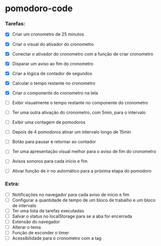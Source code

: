 # pomodoro-code

### Tarefas:

- [X] Criar um cronometro de 25 minutos
- [X] Criar o visual do ativador do cronometro
- [X] Conectar o ativador do cronometro com a função de criar cronometro
- [X] Disparar um aviso ao fim do cronometro
- [X] Criar a lógica de contador de segundos
- [X] Calcular o tempo restante no cronometro
- [X] Criar o componente do cronometro na tela
- [ ] Exibir visualmente o tempo restante no componente do cronometro
- [ ] Ter uma outra ativação do cronometro, com 5min, para o intervalo
- [ ] Exibir uma contagem de pomodoros
- [ ] Depois de 4 pomodoros ativar um intervalo longo de 15min
- [ ] Botão para pausar e retornar ao contador
- [ ] Ter uma apresentação visual melhor para o aviso de fim do cronometro
- [ ] Avisos sonoros para cada início e fim
- [ ] Ativar função de ir no automático para a próxima etapa do pomodoro


### Extra:

- [ ] Notificações no navegador para cada aviso de início e fim
- [ ] Configurar a quantidade de tempo de um bloco de trabalho e um bloco de intervalo
- [ ] Ter uma lista de tarefas executadas
- [ ] Salvar o status no localStorage para se a aba for encerrada
- [ ] Extensão do navegador
- [ ] Alterar o tema
- [ ] Função de esconder o timer
- [ ] Acessibilidade para o cronometro com a tag <time>
